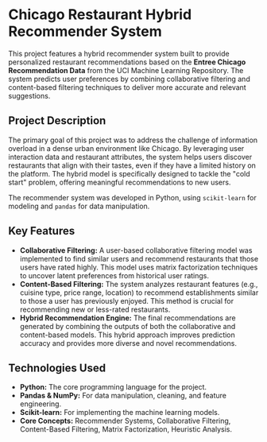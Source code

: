 # Chicago Restaurant Hybrid Recommender System

This project features a hybrid recommender system built to provide personalized restaurant recommendations based on the **Entree Chicago Recommendation Data** from the UCI Machine Learning Repository. The system predicts user preferences by combining collaborative filtering and content-based filtering techniques to deliver more accurate and relevant suggestions.

## Project Description

The primary goal of this project was to address the challenge of information overload in a dense urban environment like Chicago. By leveraging user interaction data and restaurant attributes, the system helps users discover restaurants that align with their tastes, even if they have a limited history on the platform. The hybrid model is specifically designed to tackle the "cold start" problem, offering meaningful recommendations to new users.

The recommender system was developed in Python, using `scikit-learn` for modeling and `pandas` for data manipulation.

## Key Features

* **Collaborative Filtering:** A user-based collaborative filtering model was implemented to find similar users and recommend restaurants that those users have rated highly. This model uses matrix factorization techniques to uncover latent preferences from historical user ratings.
* **Content-Based Filtering:** The system analyzes restaurant features (e.g., cuisine type, price range, location) to recommend establishments similar to those a user has previously enjoyed. This method is crucial for recommending new or less-rated restaurants.
* **Hybrid Recommendation Engine:** The final recommendations are generated by combining the outputs of both the collaborative and content-based models. This hybrid approach improves prediction accuracy and provides more diverse and novel recommendations.

## Technologies Used

* **Python:** The core programming language for the project.
* **Pandas & NumPy:** For data manipulation, cleaning, and feature engineering.
* **Scikit-learn:** For implementing the machine learning models.
* **Core Concepts:** Recommender Systems, Collaborative Filtering, Content-Based Filtering, Matrix Factorization, Heuristic Analysis.
